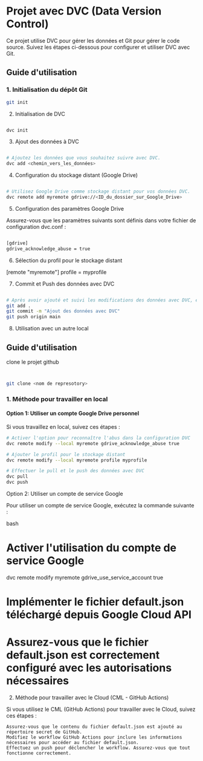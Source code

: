 # Projet avec DVC (Data Version Control)

Ce projet utilise DVC pour gérer les données et Git pour gérer le code source. Suivez les étapes ci-dessous pour configurer et utiliser DVC avec Git.

## Guide d'utilisation

### 1. Initialisation du dépôt Git

```bash
git init
```
2. Initialisation de DVC

```bash

dvc init
```
3. Ajout des données à DVC

```bash

# Ajoutez les données que vous souhaitez suivre avec DVC.
dvc add <chemin_vers_les_données>
```
4. Configuration du stockage distant (Google Drive)

```bash

# Utilisez Google Drive comme stockage distant pour vos données DVC.
dvc remote add myremote gdrive://<ID_du_dossier_sur_Google_Drive>
```
5. Configuration des paramètres Google Drive

Assurez-vous que les paramètres suivants sont définis dans votre fichier de configuration dvc.conf :
```bash

[gdrive]
gdrive_acknowledge_abuse = true
```
6. Sélection du profil pour le stockage distant


[remote "myremote"]
profile = myprofile


7. Commit et Push des données avec DVC

```bash

# Après avoir ajouté et suivi les modifications des données avec DVC, effectuez les étapes Git classiques pour les commit et push.
git add .
git commit -m "Ajout des données avec DVC"
git push origin main
```
8. Utilisation avec un autre local

## Guide d'utilisation
clone le projet github
  ```bash


git clone <nom de represotory>
```
### 1. Méthode pour travailler en local

#### Option 1: Utiliser un compte Google Drive personnel

Si vous travaillez en local, suivez ces étapes :

```bash
# Activer l'option pour reconnaître l'abus dans la configuration DVC
dvc remote modify --local myremote gdrive_acknowledge_abuse true

# Ajouter le profil pour le stockage distant
dvc remote modify --local myremote profile myprofile

# Effectuer le pull et le push des données avec DVC
dvc pull
dvc push
```
Option 2: Utiliser un compte de service Google

Pour utiliser un compte de service Google, exécutez la commande suivante :

bash

# Activer l'utilisation du compte de service Google
dvc remote modify myremote gdrive_use_service_account true

# Implémenter le fichier default.json téléchargé depuis Google Cloud API
# Assurez-vous que le fichier default.json est correctement configuré avec les autorisations nécessaires

2. Méthode pour travailler avec le Cloud (CML - GitHub Actions)

Si vous utilisez le CML (GitHub Actions) pour travailler avec le Cloud, suivez ces étapes :

    Assurez-vous que le contenu du fichier default.json est ajouté au répertoire secret de GitHub.
    Modifiez le workflow GitHub Actions pour inclure les informations nécessaires pour accéder au fichier default.json.
    Effectuez un push pour déclencher le workflow. Assurez-vous que tout fonctionne correctement.



